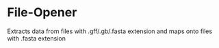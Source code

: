 # File-Opener
Extracts data from files with .gff/.gb/.fasta extension and maps onto files with .fasta extension
